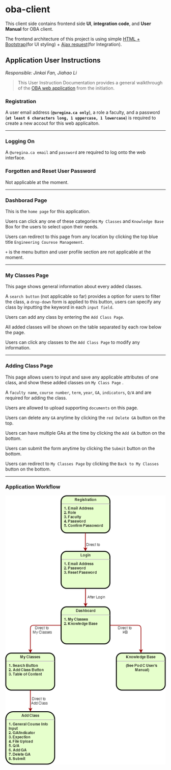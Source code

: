 # oba-client
This client side contains frontend side **UI**, **integration code**, and **User Manual** for OBA client.  

The frontend architecture of this project is using simple [HTML + Bootstrap](https://getbootstrap.com/)(for UI styling) + [Ajax request](https://api.jquery.com/jquery.ajax/)(for Integration).

## Application User Instructions  
_Responsible: Jinkai Fan, Jiahao Li_
> This User Instruction Documentation provides a general walkthrough of the [OBA web application](https://maciag.ursse.org/oba/login.html) from the initiation.  

### Registration
A user email address (**`@uregina.ca only`**), a role a faculty, and a password (**`at least 6 characters long, 1 uppercase, 1 lowercase`**) is required to create a new accout for this web applicaiton.  
***

### Logging On
A `@uregina.ca email` and `password` are required to log onto the web interface.  

### Forgotten and Reset User Password
Not applicable at the moment.  
***

### Dashborad Page
This is the `home page` for this application.  

Users  can click any one of these categories `My Classes` and `Knowledge Base`  Box for the users to select upon their needs.  

Users can redirect to this page from any location by clicking the  top blue title `Engineering Courese Management`.  

`+` is the menu button and user profile section are not applicable at the moment.  
***

### My Classes Page
This page shows general information about every added classes.  

A `search button` (not applicable so far) provides a option for users to filter the class, a `drop-down` form is applied to this button, users can specify any class by inputting the keyword in each `input field`.    

Users can add any class by entering the `Add Class Page`.    

All added classes will be shown on the table separated by each row below the page.  

Users can click any classes to the `Add Class Page`  to modify any information.  
***

### Adding Class Page
This page allows users to input and save any applicable attributes of one class, and show these added classes on `My Class Page` .  

A `faculty name`, `course number`, `term`, `year`, `GA`, `indicators`, `Q/A` and are required for adding the class.  

Users are allowed to upload supporting `documents` on this page.

Users can delete any `GA` anytime by clicking the `red Delete GA` button on the top.

Users can have multiple GAs at the time by clicking the `Add GA` button on the bottom.

Users can submit the form anytime by clicking the `Submit` button on the bottom.

Users can redirect to `My Classes Page` by clicking the `Back to My Classes` button on the bottom.
***

### Application Workflow
![Application Workflow](oba-client/img/oba-application-workflow.png)
